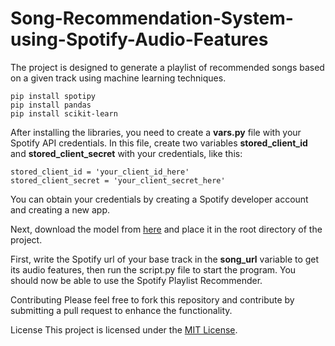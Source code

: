 # Song-Recommendation-System-using-Spotify-Audio-Features
The project is designed to generate a playlist of recommended songs based on a given track using machine learning techniques.
```
pip install spotipy
pip install pandas
pip install scikit-learn
```

After installing the libraries, you need to create a **vars.py** file with your Spotify API credentials. In this file, create two variables **stored_client_id** and **stored_client_secret** with your credentials, like this:

```
stored_client_id = 'your_client_id_here'
stored_client_secret = 'your_client_secret_here'
```
You can obtain your credentials by creating a Spotify developer account and creating a new app.

Next, download the model from [here](https://www.kaggle.com/general/153757) and place it in the root directory of the project.

First, write the Spotify url of your base track in the **song_url** variable to get its audio features, then run the script.py file to start the program. You should now be able to use the Spotify Playlist Recommender.

Contributing
Please feel free to fork this repository and contribute by submitting a pull request to enhance the functionality.

License
This project is licensed under the [MIT License](https://opensource.org/licenses/MIT).
